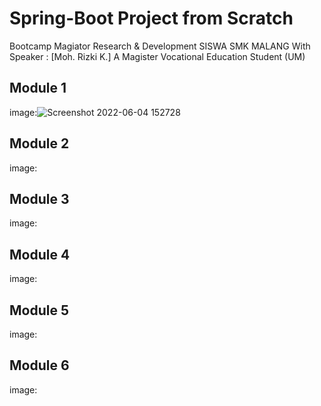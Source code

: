 # Spring-Boot Project from Scratch

Bootcamp Magiator Research & Development SISWA SMK MALANG
With Speaker : [Moh. Rizki K.]
 A Magister Vocational Education Student (UM)

## Module 1

image:![Screenshot 2022-06-04 152728](https://user-images.githubusercontent.com/88466328/171991498-db135378-ec01-4e85-9e92-b4ebda3c03b7.jpg)

## Module 2

image:

## Module 3

image:

## Module 4

image:

## Module 5

image:

## Module 6

image:
